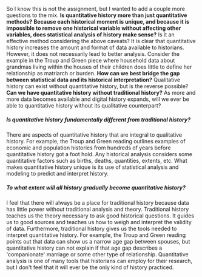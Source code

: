 So I know this is not the assignment, but I wanted to add a couple more questions to the mix.
**Is quantitative history more than just quantitative methods?**
**Because each historical moment is unique, and because it is impossible to remove one historical variable without affecting other variables, does statistical analysis of history make sense?** Is it an effective method considering the above caveats?
It is clear that quantitative history increases the amount and format of data available to historians. However, it does not necessarily lead to better analysis. Consider the example in the Troup and Green piece where household data about grandmas living within the houses of their children does little to define her relationship as matriarch or burden. **How can we best bridge the gap between statistical data and its historical interpretation?**
Qualitative history can exist without quantitative history, but is the reverse possible? **Can we have quantitative history without traditional history?** As more and more data becomes available and digital history expands, will we ever be able to quantitative history without its qualitative counterpart? 
##### Is quantitative history fundamentally different from traditional history?
There are aspects of quantitative history that are integral to qualitative history. For example, the Troup and Green reading outlines examples of economic and population histories from hundreds of years before quantitative history got a foot hold. Any historical analysis considers some quantitative factors such as births, deaths, quantities, extents, etc. What makes quantitative history unique is its use of statistical analysis and modeling to predict and interpret history. 
##### To what extent will all history gradually become quantitative history? 
I feel that there will always be a place for traditional history because data has little power without traditional analysis and theory. Traditional history teaches us the theory necessary to ask good historical questions. It guides us to good sources and teaches us how to weigh and interpret the validity of data. Furthermore, traditional history gives us the tools needed to interpret quantitative history. For example, the Troup and Green reading points out that data can show us a narrow age gap between spouses, but quantitative history can not explain if that age gap describes a 'companionate' marriage or some other type of relationship. Quantitative analysis is one of many tools that historians can employ for their research, but I don't feel that it will ever be the only kind of history practiced. 
